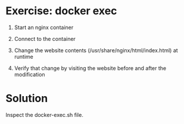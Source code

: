 Exercise: docker exec
=====================

1. Start an nginx container

1. Connect to the container

1. Change the website contents (/usr/share/nginx/html/index.html) at runtime

1. Verify that change by visiting the website before and after the modification

Solution
========

Inspect the docker-exec.sh file.
